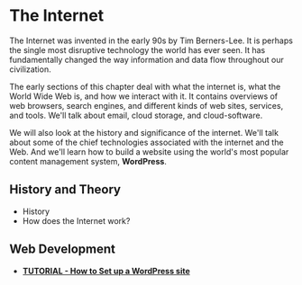 # The Internet

The Internet was invented in the early 90s by Tim Berners-Lee. It is perhaps the single most disruptive technology the world has ever seen. It has fundamentally changed the way information and data flow throughout our civilization.

The early sections of this chapter deal with what the internet is, what the World Wide Web is, and how we interact with it. It contains overviews of web browsers, search engines, and different kinds of web sites, services, and tools. We'll talk about email, cloud storage, and cloud-software.

We will also look at the history and significance of the internet. We'll talk about some of the chief technologies associated with the internet and the Web. And we'll learn how to build a website using the world's most popular content management system, **WordPress**.

## History and Theory

* History
* How does the Internet work?

## Web Development

* [**TUTORIAL - How to Set up a WordPress site**](wordpress.md)
